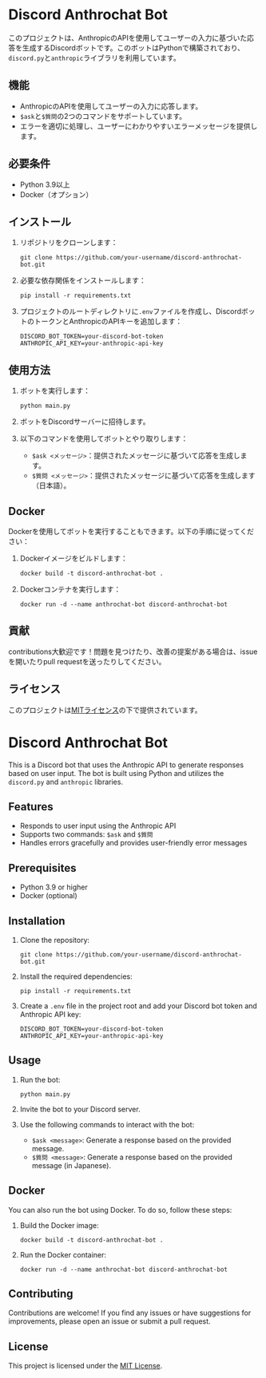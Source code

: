 # Discord Anthrochat Bot

このプロジェクトは、AnthropicのAPIを使用してユーザーの入力に基づいた応答を生成するDiscordボットです。このボットはPythonで構築されており、`discord.py`と`anthropic`ライブラリを利用しています。

## 機能

- AnthropicのAPIを使用してユーザーの入力に応答します。
- `$ask`と`$質問`の2つのコマンドをサポートしています。
- エラーを適切に処理し、ユーザーにわかりやすいエラーメッセージを提供します。

## 必要条件

- Python 3.9以上
- Docker（オプション）

## インストール

1. リポジトリをクローンします：
   ```
   git clone https://github.com/your-username/discord-anthrochat-bot.git
   ```

2. 必要な依存関係をインストールします：
   ```
   pip install -r requirements.txt
   ```

3. プロジェクトのルートディレクトリに`.env`ファイルを作成し、DiscordボットのトークンとAnthropicのAPIキーを追加します：
   ```
   DISCORD_BOT_TOKEN=your-discord-bot-token
   ANTHROPIC_API_KEY=your-anthropic-api-key
   ```

## 使用方法

1. ボットを実行します：
   ```
   python main.py
   ```

2. ボットをDiscordサーバーに招待します。

3. 以下のコマンドを使用してボットとやり取りします：
   - `$ask <メッセージ>`：提供されたメッセージに基づいて応答を生成します。
   - `$質問 <メッセージ>`：提供されたメッセージに基づいて応答を生成します（日本語）。

## Docker

Dockerを使用してボットを実行することもできます。以下の手順に従ってください：

1. Dockerイメージをビルドします：
   ```
   docker build -t discord-anthrochat-bot .
   ```

2. Dockerコンテナを実行します：
   ```
   docker run -d --name anthrochat-bot discord-anthrochat-bot
   ```

## 貢献

contributions大歓迎です！問題を見つけたり、改善の提案がある場合は、issueを開いたりpull requestを送ったりしてください。

## ライセンス

このプロジェクトは[MITライセンス](LICENSE)の下で提供されています。

# Discord Anthrochat Bot

This is a Discord bot that uses the Anthropic API to generate responses based on user input. The bot is built using Python and utilizes the `discord.py` and `anthropic` libraries.

## Features

- Responds to user input using the Anthropic API
- Supports two commands: `$ask` and `$質問`
- Handles errors gracefully and provides user-friendly error messages

## Prerequisites

- Python 3.9 or higher
- Docker (optional)

## Installation

1. Clone the repository:
   ```
   git clone https://github.com/your-username/discord-anthrochat-bot.git
   ```

2. Install the required dependencies:
   ```
   pip install -r requirements.txt
   ```

3. Create a `.env` file in the project root and add your Discord bot token and Anthropic API key:
   ```
   DISCORD_BOT_TOKEN=your-discord-bot-token
   ANTHROPIC_API_KEY=your-anthropic-api-key
   ```

## Usage

1. Run the bot:
   ```
   python main.py
   ```

2. Invite the bot to your Discord server.

3. Use the following commands to interact with the bot:
   - `$ask <message>`: Generate a response based on the provided message.
   - `$質問 <message>`: Generate a response based on the provided message (in Japanese).

## Docker

You can also run the bot using Docker. To do so, follow these steps:

1. Build the Docker image:
   ```
   docker build -t discord-anthrochat-bot .
   ```

2. Run the Docker container:
   ```
   docker run -d --name anthrochat-bot discord-anthrochat-bot
   ```

## Contributing

Contributions are welcome! If you find any issues or have suggestions for improvements, please open an issue or submit a pull request.

## License

This project is licensed under the [MIT License](LICENSE).
